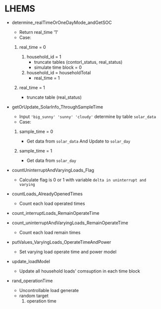 # LHEMS

* determine_realTimeOrOneDayMode_andGetSOC
    * Return real_time '1'
    * Case:
    1. real_time = 0 
        1. household_id = 1
            * truncate tables (contorl_status, real_status)
            * simulate time block = 0
        2. household_id = householdTotal
            * real_time = 1

    2. real_time = 1
        * truncate table (real_status)

* getOrUpdate_SolarInfo_ThroughSampleTime
    * Input `'big_sunny' 'sunny' 'cloudy'` determine by table `solar_data`
    * Case:
    1. sample_time = 0
        * Get data from `solar_data` And Update to `solar_day`

    2. sample_time = 1
        * Get data from `solar_day`

* countUninterruptAndVaryingLoads_Flag
    * Calculate flag is 0 or 1 with variable `delta in uninterrupt and varying` 

* countLoads_AlreadyOpenedTimes
    * Count each load operated times

* count_interruptLoads_RemainOperateTime
* count_uninterruptAndVaryingLoads_RemainOperateTime
    * Count each load remain times

* putValues_VaryingLoads_OperateTimeAndPower
    * Set varying load operate time and power model

* update_loadModel
    * Update all household loads' comsuption in each time block

* rand_operationTime
    * Uncontrollable load generate
    * random target 
        1. operation time